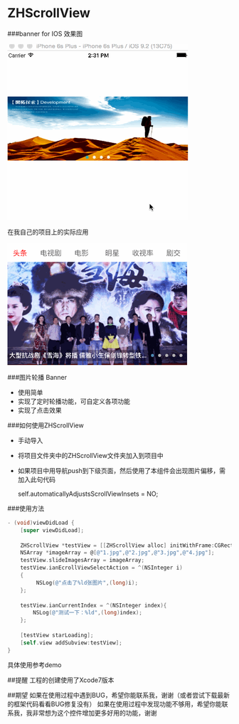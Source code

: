 # ZHScrollView
###banner for IOS
效果图

![效果图](https://github.com/Joneze/ZHScrollView/blob/master/ZHScrollView/image/H5GIF2.gif)


在我自己的项目上的实际应用

![image](https://github.com/Joneze/ZHScrollView/blob/master/ZHScrollView/image/H5GIF.gif)

###图片轮播 Banner
* 使用简单
* 实现了定时轮播功能，可自定义各项功能
* 实现了点击效果

###如何使用ZHScrollView

* 手动导入
* 将项目文件夹中的ZHScrollView文件夹加入到项目中
* 如果项目中用导航push到下级页面，然后使用了本组件会出现图片偏移，需加入此句代码

    self.automaticallyAdjustsScrollViewInsets = NO;

###使用方法
```objective-c
- (void)viewDidLoad {
    [super viewDidLoad];
    
    ZHScrollView *testView = [[ZHScrollView alloc] initWithFrame:CGRectMake(0, 50, self.view.frame.size.width, 200)];
    NSArray *imageArray = @[@"1.jpg",@"2.jpg",@"3.jpg",@"4.jpg"];
    testView.slideImagesArray = imageArray;
    testView.ianEcrollViewSelectAction = ^(NSInteger i)
    {
         NSLog(@"点击了%ld张图片",(long)i);
    };
    
    testView.ianCurrentIndex = ^(NSInteger index){
        NSLog(@"测试一下：%ld",(long)index);
    };
    
    [testView starLoading];
    [self.view addSubview:testView];
}
```
具体使用参考demo

##提醒
工程的创建使用了Xcode7版本

##期望
如果在使用过程中遇到BUG，希望你能联系我，谢谢（或者尝试下载最新的框架代码看看BUG修复没有）
如果在使用过程中发现功能不够用，希望你能联系我，我非常想为这个控件增加更多好用的功能，谢谢
